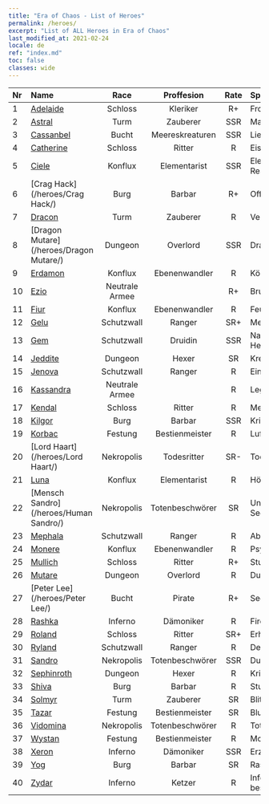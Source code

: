 ```yaml
---
title: "Era of Chaos - List of Heroes"
permalink: /heroes/
excerpt: "List of ALL Heroes in Era of Chaos"
last_modified_at: 2021-02-24
locale: de
ref: "index.md"
toc: false
classes: wide
---
```

  | Nr |    Name    |  Race   |  Proffesion   |  Rate  |    Specialty     |
  |:---|:-----------|:-------:|:-------------:|:------:|:-----------------|
  | 1 | [Adelaide](/heroes/Adelaide/) | Schloss | Kleriker | R+ |  Frostring  |
  | 2 | [Astral](/heroes/Astral/) | Turm | Zauberer | SSR |  Magieverstärkung  |
  | 3 | [Cassanbel](/heroes/Cassanbel/) | Bucht | Meereskreaturen | SSR |  Lied des Ozeans  |
  | 4 | [Catherine](/heroes/Catherine/) | Schloss | Ritter | R |  Eisenkreuzritter  |
  | 5 | [Ciele](/heroes/Ciele/) | Konflux | Elementarist | SSR |  Elementar-Resonanz  |
  | 6 | [Crag Hack](/heroes/Crag Hack/) | Burg | Barbar | R+ |  Offensive  |
  | 7 | [Dracon](/heroes/Dracon/) | Turm | Zauberer | R |  Verzauberer  |
  | 8 | [Dragon Mutare](/heroes/Dragon Mutare/) | Dungeon | Overlord | SSR |  Drachenerwachen  |
  | 9 | [Erdamon](/heroes/Erdamon/) | Konflux | Ebenenwandler | R |  König der Steine  |
  | 10 | [Ezio](/heroes/Ezio/) | Neutrale Armee |  | R+ |  Bruderschaft  |
  | 11 | [Fiur](/heroes/Fiur/) | Konflux | Ebenenwandler | R |  Feuerelementar  |
  | 12 | [Gelu](/heroes/Gelu/) | Schutzwall | Ranger | SR+ |  Meisterschütze  |
  | 13 | [Gem](/heroes/Gem/) | Schutzwall | Druidin | SSR |  Natürliche Heilung  |
  | 14 | [Jeddite](/heroes/Jeddite/) | Dungeon | Hexer | SR |  Kreis des Lebens  |
  | 15 | [Jenova](/heroes/Jenova/) | Schutzwall | Ranger | R |  Einhornmaid  |
  | 16 | [Kassandra](/heroes/Kassandra/) | Neutrale Armee |  | R |  Legion Spartas  |
  | 17 | [Kendal](/heroes/Kendal/) | Schloss | Ritter | R |  Meister der Taktik  |
  | 18 | [Kilgor](/heroes/Kilgor/) | Burg | Barbar | SSR |  Kriegsbehemoth  |
  | 19 | [Korbac](/heroes/Korbac/) | Festung | Bestienmeister | R |  Luft voller Fliegen  |
  | 20 | [Lord Haart](/heroes/Lord Haart/) | Nekropolis | Todesritter | SR- |  Todesritter  |
  | 21 | [Luna](/heroes/Luna/) | Konflux | Elementarist | R |  Höllenmauer  |
  | 22 | [Mensch Sandro](/heroes/Human Sandro/) | Nekropolis | Totenbeschwörer | SR |  Unsterbliche Seele  |
  | 23 | [Mephala](/heroes/Mephala/) | Schutzwall | Ranger | R |  Absolute Abwehr  |
  | 24 | [Monere](/heroes/Monere/) | Konflux | Ebenenwandler | R |  Psy-Elementar  |
  | 25 | [Mullich](/heroes/Mullich/) | Schloss | Ritter | R+ |  Sturmangriff  |
  | 26 | [Mutare](/heroes/Mutare/) | Dungeon | Overlord | R |  Dungeon-Flut  |
  | 27 | [Peter Lee](/heroes/Peter Lee/) | Bucht | Pirate | R+ |  Segel setzen  |
  | 28 | [Rashka](/heroes/Rashka/) | Inferno | Dämoniker | R |  Fire Lord  |
  | 29 | [Roland](/heroes/Roland/) | Schloss | Ritter | SR+ |  Erhöhte Moral  |
  | 30 | [Ryland](/heroes/Ryland/) | Schutzwall | Ranger | R |  Dendroidenwache  |
  | 31 | [Sandro](/heroes/Sandro/) | Nekropolis | Totenbeschwörer | SSR |  Dunkelheit  |
  | 32 | [Sephinroth](/heroes/Sephinroth/) | Dungeon | Hexer | R |  Kristallblick  |
  | 33 | [Shiva](/heroes/Shiva/) | Burg | Barbar | R |  Sturmbringer  |
  | 34 | [Solmyr](/heroes/Solmyr/) | Turm | Zauberer | SR |  Blitzstrahl-Salve  |
  | 35 | [Tazar](/heroes/Tazar/) | Festung | Bestienmeister | SR |  Blutiger Zorn  |
  | 36 | [Vidomina](/heroes/Vidomina/) | Nekropolis | Totenbeschwörer | R |  Totenbeschwörer  |
  | 37 | [Wystan](/heroes/Wystan/) | Festung | Bestienmeister | R |  Moorjäger  |
  | 38 | [Xeron](/heroes/Xeron/) | Inferno | Dämoniker | SSR |  Erzteufel  |
  | 39 | [Yog](/heroes/Yog/) | Burg | Barbar | SR |  Rasender Zyklop  |
  | 40 | [Zydar](/heroes/Zydar/) | Inferno | Ketzer | R |  Inferno beschwören  |
